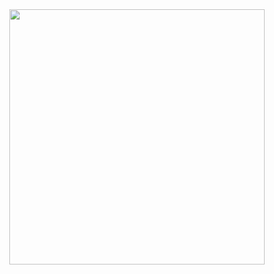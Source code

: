 <div align="center">
  <a href="https://jinkies.fun" title="Jinkies">
    <img src="https://i.imgur.com/0YeaSuU.gif" width="450" height="auto"/>
  </a>
